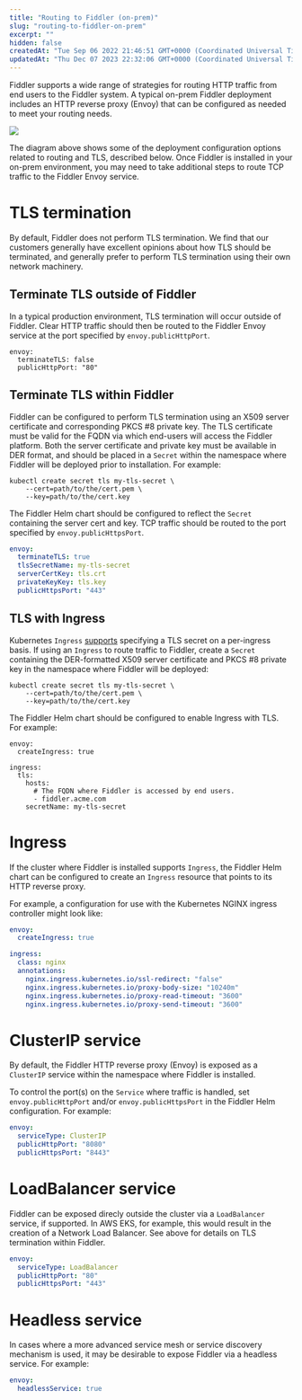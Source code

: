 ```yaml
---
title: "Routing to Fiddler (on-prem)"
slug: "routing-to-fiddler-on-prem"
excerpt: ""
hidden: false
createdAt: "Tue Sep 06 2022 21:46:51 GMT+0000 (Coordinated Universal Time)"
updatedAt: "Thu Dec 07 2023 22:32:06 GMT+0000 (Coordinated Universal Time)"
---
```

Fiddler supports a wide range of strategies for routing HTTP traffic from end users to the Fiddler system. A typical on-prem Fiddler deployment includes an HTTP reverse proxy (Envoy) that can be configured as needed to meet your routing needs.

![](https://files.readme.io/fd4b216-image.png)

The diagram above shows some of the deployment configuration options related to routing and TLS, described below. Once Fiddler is installed in your on-prem environment, you may need to take  additional steps to route TCP traffic to the Fiddler Envoy service.

# TLS termination

By default, Fiddler does not perform TLS termination. We find that our customers generally have excellent opinions about how TLS should be terminated, and generally prefer to perform TLS termination using their own network machinery.

## Terminate TLS outside of Fiddler

In a typical production environment, TLS termination will occur outside of Fiddler. Clear HTTP traffic should then be routed to the Fiddler Envoy service at the port specified by `envoy.publicHttpPort`. 

```
envoy:
  terminateTLS: false
  publicHttpPort: "80"
```

## Terminate TLS within Fiddler

Fiddler can be configured to perform TLS termination using an X509 server certificate and corresponding PKCS #8 private key. The TLS certificate must be valid for the FQDN via which end-users will access the Fiddler platform. Both the server certificate and private key must be available in DER format, and should be placed in a `Secret` within the namespace where Fiddler will be deployed prior to installation. For example:

```
kubectl create secret tls my-tls-secret \
    --cert=path/to/the/cert.pem \
    --key=path/to/the/cert.key
```

The Fiddler Helm chart should be configured to reflect the `Secret` containing the server cert and key. TCP traffic should be routed to the port specified by `envoy.publicHttpsPort`.

```yaml
envoy:
  terminateTLS: true
  tlsSecretName: my-tls-secret
  serverCertKey: tls.crt
  privateKeyKey: tls.key
  publicHttpsPort: "443"
```

## TLS with Ingress

Kubernetes `Ingress` [supports](https://kubernetes.io/docs/concepts/services-networking/ingress/#tls) specifying a TLS secret on a per-ingress basis. If using an `Ingress` to route traffic to Fiddler, create a `Secret` containing the DER-formatted X509 server certificate and PKCS #8 private key in the namespace where Fiddler will be deployed:

```
kubectl create secret tls my-tls-secret \
    --cert=path/to/the/cert.pem \
    --key=path/to/the/cert.key
```

The Fiddler Helm chart should be configured to enable Ingress with TLS. For example:

```
envoy:
  createIngress: true

ingress:
  tls:
    hosts:
      # The FQDN where Fiddler is accessed by end users.
      - fiddler.acme.com
    secretName: my-tls-secret
```

# Ingress

If the cluster where Fiddler is installed supports `Ingress`, the Fiddler Helm chart can be configured to create an `Ingress` resource that points to its HTTP reverse proxy.

For example, a configuration for use with the Kubernetes NGINX ingress controller might look like:

```yaml
envoy:
  createIngress: true

ingress:
  class: nginx
  annotations:
    nginx.ingress.kubernetes.io/ssl-redirect: "false"
    nginx.ingress.kubernetes.io/proxy-body-size: "10240m"
    nginx.ingress.kubernetes.io/proxy-read-timeout: "3600"
    nginx.ingress.kubernetes.io/proxy-send-timeout: "3600"
```

# ClusterIP service

By default, the Fiddler HTTP reverse proxy (Envoy) is exposed as a `ClusterIP` service within the namespace where Fiddler is installed.

To control the port(s) on the `Service` where traffic is handled, set `envoy.publicHttpPort` and/or `envoy.publicHttpsPort` in the Fiddler Helm configuration. For example:

```yaml
envoy:
  serviceType: ClusterIP
  publicHttpPort: "8080"
  publicHttpsPort: "8443"
```

# LoadBalancer service

Fiddler can be exposed direcly outside the cluster via a `LoadBalancer` service, if supported. In AWS EKS, for example, this would result in the creation of a Network Load Balancer. See above for details on TLS termination within Fiddler.

```yaml
envoy:
  serviceType: LoadBalancer
  publicHttpPort: "80"
  publicHttpsPort: "443"
```

# Headless service

In cases where a more advanced service mesh or service discovery mechanism is used, it may be desirable to expose Fiddler via a headless service. For example:

```yaml
envoy:
  headlessService: true
```

